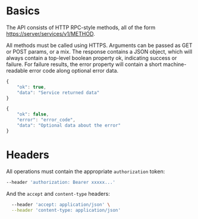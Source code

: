 # Basics

The API consists of HTTP RPC-style methods, all of the form <a href="https://server/services/v1/METHOD">https://server/services/v1/METHOD</a>.

All methods must be called using HTTPS. Arguments can be passed as GET or POST params, or a mix. The response contains a JSON object, which will always contain a top-level boolean property ok, indicating success or failure. For failure results, the error property will contain a short machine-readable error code along optional error data.

```javascript
{
    "ok": true,
    "data": "Service returned data"
}
```

```javascript
{
    "ok": false,
    "error": "error_code",
    "data": "Optional data about the error"
}
```

# Headers

All operations must contain the appropriate `authorization` token:
  
```bash
--header 'authorization: Bearer xxxxx...'
```

And the `accept` and `content-type` headers:
 
```bash
  --header 'accept: application/json' \
  --header 'content-type: application/json'
```
